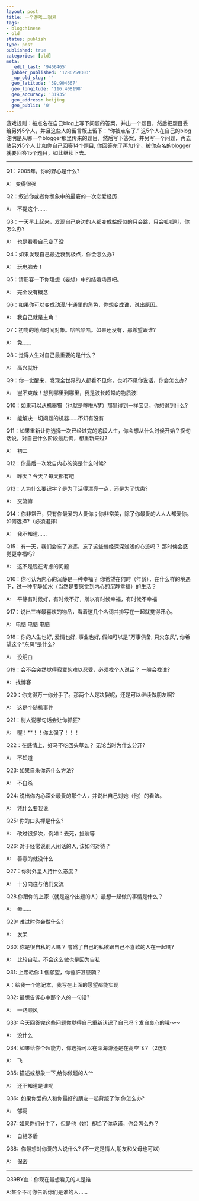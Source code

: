 ```yaml
---
layout: post
title: 一个游戏……很累
tags:
- blogchinese
- old
status: publish
type: post
published: true
categories: [old]
meta:
  _edit_last: '9466465'
  jabber_published: '1286259303'
  _wp_old_slug: ''
  geo_latitude: '39.904667'
  geo_longitude: '116.408198'
  geo_accuracy: '31935'
  geo_address: beijing
  geo_public: '0'
---
```

游戏规则：被点名在自己blog上写下问题的答案，并出一个题目，然后把题目丢给另外5个人，并且这些人的留言版上留下：“你被点名了.” 这5个人在自己的blog注明是从哪一个blogger那里传来的题目，然后写下答案，并另写一个问题，再去贴另外5个人.比如你自己回答14个题目, 你回答完了再加1个，被你点名的blogger就要回答15个题目，如此继续下去。

--------------------------------------------------------------------------------

Q1：2005年，你的野心是什么?

A:   变得很强

Q2：叙述你或者你想象中的最窘的一次恋爱经历．

A:    不提这个……

Q3：一天早上起来，发现自己身边的人都变成蛤蟆似的只会跳，只会呱呱叫，你怎么办?

A:    也是看看自己变了没

Q4：如果发现自己最近衰到极点，你会怎么办?

A:    玩电脑去！

Q5：请形容一下你理想（妄想）中的结婚场景吧。

A:    完全没有概念

Q6：如果你可以变成动漫/卡通里的角色，你想变成谁，说出原因。

A:    我自己就是主角！

Q7：初吻的地点时间对象。哈哈哈哈。如果还没有，那希望跟谁?

A:    免……

Q8：觉得人生对自己最重要的是什么？

A:    高兴就好

Q9：你一觉醒来，发现全世界的人都看不见你，也听不见你说话，你会怎么办?

A:    岂不爽哉！想到哪里到哪里，我是波长超常的物质波!

Q10：如果可以从机器猫（也就是哆啦A梦）那里得到一样宝贝，你想得到什么?

A:    能解决一切问题的机器……不知有没有

Q11：如果重新让你选择一次已经过完的这段人生，你会想从什么时候开始？换句话说，对自己什么阶段最后悔，想重新来过?

A:    初二

Q12：你最后一次发自内心的笑是什么时候?

A:    昨天？今天？每天都有吧

Q13：人为什么要识字？是为了活得漂亮一点，还是为了忧患?

A:    交流嘛

Q14：你非常丑，只有你最爱的人爱你；你非常美，除了你最爱的人人人都爱你。如何选择?（必須選擇）

A:    我不知道……

Q15：有一天，我们会忘了追逐，忘了这些曾经深深浅浅的心迹吗？ 那时候会感觉更幸福吗?

A:    这不是现在考虑的问题

Q16：你可认为内心的沉静是一种幸福？ 你希望在何时（年龄），在什么样的境遇下，过一种平静如水（当然是要感觉到内心的沉静幸福）的生活？

A:    平静有时候好，有时候不好，所以有时候幸福，有时候不幸福

Q17：说出三样最喜欢的物品，看着这几个名词并排写在一起就觉得开心。

A:   电脑 电脑 电脑

Q18：你的人生也好, 爱情也好, 事业也好, 假如可以是"万事俱备, 只欠东风", 你希望这个"东风"是什么?

A:    没明白

Q19：会不会突然觉得寂寞的难以忍受，必须找个人说话？ 一般会找谁?

A:   找博客

Q20：你觉得万一你分手了。那两个人是决裂呢，还是可以继续做朋友啊?

A:    这是个随机事件

Q21：别人说哪句话会让你抓狂?

A:    喔！**！！你太强了！！！

Q22：在感情上，好马不吃回头草么？ 无论当时为什么分开?

A:    不知道

Q23: 如果自杀你选什么方法?

A:    不自杀

Q24: 说出你内心深处最爱的那个人，并说出自己对她（他）的看法。

A:    凭什么要我说

Q25: 你的口头禅是什么?

A:    改过很多次，例如：去死，扯淡等

Q26: 对于经常说别人闲话的人, 该如何对待？

A:    善意的就没什么

Q27：你对外星人持什么态度？

A:    十分向往与他们交流

Q28.你跟你的上家（就是这个出题的人）最想一起做的事情是什么？

A:    晕……

Q29: 难过时你会做什么?

A:    发呆

Q30: 你是很自私的人嗎？ 會爲了自己的私欲跟自己不喜歡的人在一起嗎?

A:    比较自私，不会这么做也是因为自私

Q31: 上帝給你１個願望，你會許甚麼願？

A：给我一个笔记本，我写在上面的愿望都能实现

Q32: 最想告诉心中那个人的一句话?

A:    一路顺风

Q33: 今天回答完这些问题你觉得自己重新认识了自己吗？发自良心的哦～～

A:    没什么

Q34: 如果给你个超能力，你选择可以在深海游还是在高空飞？（2选1）

A:    飞

Q35: 描述或想象一下,给你做题的人^^

A:    还不知道是谁呢

Q36:  如果你爱的人和你最好的朋友一起背叛了你 你怎么办?

A:    郁闷

Q37: 如果你们分手了，但是他（她）却给了你承诺，你会怎么办？

A:    自相矛盾

Q38:  你最想对你爱的人说什么? (不一定是情人,朋友和父母也可以)

A:    保密

-----------------------------------------------------------------

Q39BY血：你现在最想看见的人是谁

A:某个不可你告诉你们是谁的人……
